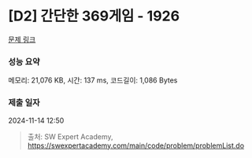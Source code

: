 # [D2] 간단한 369게임 - 1926 

[문제 링크](https://swexpertacademy.com/main/code/problem/problemDetail.do?contestProbId=AV5PTeo6AHUDFAUq) 

### 성능 요약

메모리: 21,076 KB, 시간: 137 ms, 코드길이: 1,086 Bytes

### 제출 일자

2024-11-14 12:50



> 출처: SW Expert Academy, https://swexpertacademy.com/main/code/problem/problemList.do